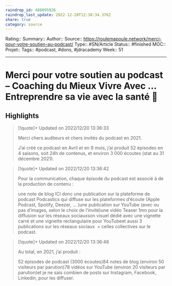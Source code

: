 ```yaml
---
raindrop_id: 488095926
raindrop_last_update: 2022-12-20T12:38:34.376Z
share: true
category: source
---
```


Rating::
Summary:: 
Author::
Source:: https://roulemapoule.network/merci-pour-votre-soutien-au-podcast/
Type:: #SN/Article 
Status:: #finished 
MOC::
Projet:: 
Tags:: #podcast, #dons, #jdracademy
Week:: 51

***
# Merci pour votre soutien au podcast – Coaching du Mieux Vivre Avec … Entreprendre sa vie avec la santé 💖



## Highlights

> [!quote]+ Updated on 2022/12/20 13:36:33
>
> Merci chers auditeurs et chers invités du podcast en 2021.
>
>
>
>J’ai créé ce podcast en Avril et en 9 mois, j’ai produit 52 épisodes en 4 saisons, soit 24h de contenus, et environ 3 000 écoutes (stat au 31 décembre 2021).

> [!quote]+ Updated on 2022/12/20 13:36:42
>
> Pour la communication, chaque épisode du podcast est associé à de la production de contenu : 
>
>
>
>une note de blog ICI donc une publication sur la plateforme de podcast Podcastics qui diffuse sur les plateformes d’écoute (Apple Podcast, Spotify, Deezer, … )une publication sur YouTube (avec ou pas d’images, selon le choix de l’invité)une vidéo Teaser 1mn pour la diffusion sur les réseaux sociauxson visuel dédié avec une vignette carré et une vignette rectangulaire pour YouTubeet aussi 3 publications sur les réseaux sociaux  + celles collectives sur le podcast.

> [!quote]+ Updated on 2022/12/20 13:36:48
>
> Au total, en 2021, j’ai produit :
>
>
>
>52 épisodes de podcast (3000 écoutes)84 notes de blog (environ 50 visiteurs par parution)78 vidéos sur YouTube (environ 20 visiteurs par parution)et je ne sais combien de posts sur Instagram, Facebook, Linkedin, pour les diffuser.

